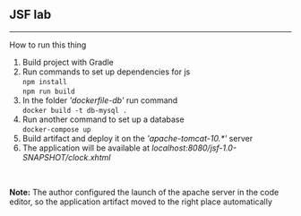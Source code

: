 JSF lab
---
---
How to run this thing
1. Build project with Gradle
2. Run commands to set up dependencies for js <br>
`npm install` <br>
`npm run build`
3. In the folder *'dockerfile-db'* run command <br>
`docker build -t db-mysql .`
4. Run another command to set up a database <br>
`docker-compose up`
5. Build artifact and deploy it on the *'apache-tomcat-10.\*'* server
6. The application will be available at *localhost:8080/jsf-1.0-SNAPSHOT/clock.xhtml*

<br>

**Note:** The author configured the launch of the apache server in the code editor, so the application artifact moved to the right place automatically
